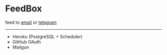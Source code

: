 # FeedBox

feed to [email](https://feedbox.h11.io) or [telegram](https://t.me/FeedBoxBot)

---

- Heroku (PostgreSQL + Scheduler)
- GitHub OAuth
- Mailgun
